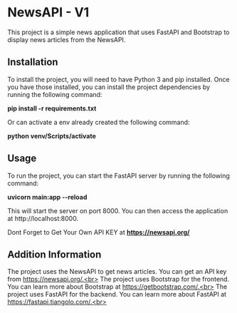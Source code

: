 # NewsAPI - V1
This project is a simple news application that uses FastAPI and Bootstrap to display news articles from the NewsAPI.

## Installation
To install the project, you will need to have Python 3 and pip installed. Once you have those installed, you can install the project dependencies by running the following command:

<b>pip install -r requirements.txt</b>

Or can activate a env already created the following command:

<b>python venv/Scripts/activate</b>

## Usage

To run the project, you can start the FastAPI server by running the following command:

<b>uvicorn main:app --reload</b>

This will start the server on port 8000. You can then access the application at http://localhost:8000.

Dont Forget to Get Your Own API KEY at <b>https://newsapi.org/</b>

## Addition Information
The project uses the NewsAPI to get news articles. You can get an API key from https://newsapi.org/.<br>
The project uses Bootstrap for the frontend. You can learn more about Bootstrap at https://getbootstrap.com/.<br>
The project uses FastAPI for the backend. You can learn more about FastAPI at https://fastapi.tiangolo.com/.<br>
